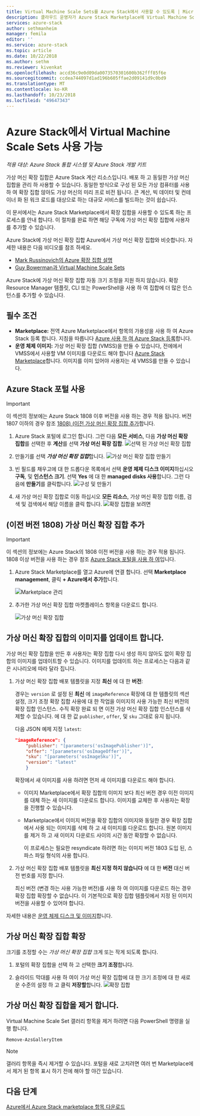 ```yaml
---
title: Virtual Machine Scale Sets를 Azure Stack에서 사용할 수 있도록 | Microsoft Docs
description: 클라우드 운영자가 Azure Stack Marketplace에 Virtual Machine Scale Sets을 추가할 수는 하는 방법에 대해 알아봅니다.
services: azure-stack
author: sethmanheim
manager: femila
editor: ''
ms.service: azure-stack
ms.topic: article
ms.date: 10/22/2018
ms.author: sethm
ms.reviewer: kivenkat
ms.openlocfilehash: accd36c9e0d09da0073570301600b362fff85f6e
ms.sourcegitcommit: ccdea744097d1ad196b605ffae2d09141d9c0bd9
ms.translationtype: MT
ms.contentlocale: ko-KR
ms.lasthandoff: 10/23/2018
ms.locfileid: "49647343"
---
```

# <a name="make-virtual-machine-scale-sets-available-in-azure-stack"></a>Azure Stack에서 Virtual Machine Scale Sets 사용 가능

*적용 대상: Azure Stack 통합 시스템 및 Azure Stack 개발 키트*
  
가상 머신 확장 집합은 Azure Stack 계산 리소스입니다. 배포 하 고 동일한 가상 머신 집합을 관리 하 사용할 수 있습니다. 동일한 방식으로 구성 된 모든 가상 컴퓨터를 사용 하 여 확장 집합 않아도 가상 머신의 미리 프로 비전 됩니다. 큰 계산, 빅 데이터 및 컨테이너 화 된 워크 로드를 대상으로 하는 대규모 서비스를 빌드하는 것이 쉽습니다.

이 문서에서는 Azure Stack Marketplace에서 확장 집합을 사용할 수 있도록 하는 프로세스를 안내 합니다. 이 절차를 완료 하면 해당 구독에 가상 머신 확장 집합에 사용자를 추가할 수 있습니다.

Azure Stack에 가상 머신 확장 집합 Azure에서 가상 머신 확장 집합와 비슷합니다. 자세한 내용은 다음 비디오를 참조 하세요.
* [Mark Russinovich의 Azure 확장 집합 설명](https://channel9.msdn.com/Blogs/Regular-IT-Guy/Mark-Russinovich-Talks-Azure-Scale-Sets/)
* [Guy Bowerman과 Virtual Machine Scale Sets](https://channel9.msdn.com/Shows/Cloud+Cover/Episode-191-Virtual-Machine-Scale-Sets-with-Guy-Bowerman)

Azure Stack에 가상 머신 확장 집합 자동 크기 조정을 지원 하지 않습니다. 확장 Resource Manager 템플릿, CLI 또는 PowerShell을 사용 하 여 집합에 더 많은 인스턴스를 추가할 수 있습니다.

## <a name="prerequisites"></a>필수 조건

- **Marketplace:** 전역 Azure Marketplace에서 항목의 가용성을 사용 하 여 Azure Stack 등록 합니다. 지침을 따릅니다 [Azure 사용 하 여 Azure Stack 등록](azure-stack-registration.md)합니다.
- **운영 체제 이미지:** 가상 머신 확장 집합 (VMSS)을 만들 수 있습니다, 전에에서 VMSS에서 사용할 VM 이미지를 다운로드 해야 합니다 [Azure Stack Marketplace](azure-stack-download-azure-marketplace-item.md)합니다. 이미지를 이미 있어야 사용자는 새 VMSS를 만들 수 있습니다. 

## <a name="use-the-azure-stack-portal"></a>Azure Stack 포털 사용 

>[!IMPORTANT]  
> 이 섹션의 정보에는 Azure Stack 1808 이후 버전을 사용 하는 경우 적용 됩니다. 버전 1807 이하의 경우 참조 [1808) (이전 가상 머신 확장 집합 추가](#add-the-virtual-machine-scale-set-prior-to-version-1808)합니다.

1. Azure Stack 포털에 로그인 합니다. 그런 다음 **모든 서비스**, 다음 **가상 머신 확장 집합**를 선택한 후 **계산**를 선택 **가상 머신 확장 집합**. 
   ![선택 된 가상 머신 확장 집합](media/azure-stack-compute-add-scalesets/all-services.png)

2. 만들기를 선택 ***가상 머신 확장 집합***합니다.
   ![가상 머신 확장 집합 만들기](media/azure-stack-compute-add-scalesets/create-scale-set.png)

3. 빈 필드를 채우고에 대 한 드롭다운 목록에서 선택 **운영 체제 디스크 이미지**하십시오 **구독**, 및 **인스턴스 크기**. 선택 **Yes** 에 대 한 **managed disks 사용**합니다. 그런 다음에 **만들기**를 클릭합니다.
    ![구성 및 만들기](media/azure-stack-compute-add-scalesets/create.png)

4. 새 가상 머신 확장 집합로 이동 하십시오 **모든 리소스**, 가상 머신 확장 집합 이름, 검색 및 검색에서 해당 이름을 클릭 합니다. 
   ![확장 집합을 보려면](media/azure-stack-compute-add-scalesets/search.png)

## <a name="add-the-virtual-machine-scale-set-prior-to-version-1808"></a>(이전 버전 1808) 가상 머신 확장 집합 추가

>[!IMPORTANT]  
> 이 섹션의 정보에는 Azure Stack의 1808 이전 버전을 사용 하는 경우 적용 됩니다. 1808 이상 버전을 사용 하는 경우 참조 [Azure Stack 포털을 사용 하 여](#use-the-azure-stack-portal)입니다.

1. Azure Stack Marketplace를 열고 Azure에 연결 합니다. 선택 **Marketplace management**, 클릭 **+ Azure에서 추가**합니다.

    ![Marketplace 관리](media/azure-stack-compute-add-scalesets/image01.png)

2. 추가한 가상 머신 확장 집합 마켓플레이스 항목을 다운로드 합니다.

    ![가상 머신 확장 집합](media/azure-stack-compute-add-scalesets/image02.png)

## <a name="update-images-in-a-virtual-machine-scale-set"></a>가상 머신 확장 집합의 이미지를 업데이트 합니다.

가상 머신 확장 집합을 만든 후 사용자는 확장 집합 다시 생성 하지 않아도 없이 확장 집합의 이미지를 업데이트할 수 있습니다. 이미지를 업데이트 하는 프로세스는 다음과 같은 시나리오에 따라 달라 집니다.

1. 가상 머신 확장 집합 배포 템플릿을 지정 **최신** 에 대 한 **버전**:  

   경우는 `version` 로 설정 된 **최신** 에 `imageReference` 확장에 대 한 템플릿의 섹션 설정, 크기 조정 확장 집합 사용에 대 한 작업을 이미지의 사용 가능한 최신 버전의 확장 집합 인스턴스. 수직 확장 완료 되 면 이전 가상 머신 확장 집합 인스턴스를 삭제할 수 있습니다. 에 대 한 값 `publisher`, `offer`, 및 `sku` 그대로 유지 됩니다. 

   다음 JSON 예제 지정 `latest`:  

    ```json  
    "imageReference": {
        "publisher": "[parameters('osImagePublisher')]",
        "offer": "[parameters('osImageOffer')]",
        "sku": "[parameters('osImageSku')]",
        "version": "latest"
        }
    ```

   확장에서 새 이미지를 사용 하려면 먼저 새 이미지를 다운로드 해야 합니다.  

   - 이미지 Marketplace에서 확장 집합의 이미지 보다 최신 버전 경우 이전 이미지를 대체 하는 새 이미지를 다운로드 합니다. 이미지를 교체한 후 사용자는 확장을 진행할 수 있습니다. 

   - Marketplace에서 이미지 버전을 확장 집합의 이미지와 동일한 경우 확장 집합에서 사용 되는 이미지를 삭제 하 고 새 이미지를 다운로드 합니다. 원본 이미지를 제거 하 고 새 이미지 다운로드 사이의 시간 동안 확장할 수 없습니다. 
      
     이 프로세스는 필요한 resyndicate 하려면 하는 이미지 버전 1803 도입 된, 스파스 파일 형식의 사용 합니다. 
 
2. 가상 머신 확장 집합 배포 템플릿을 **최신 지정 하지 않습니다** 에 대 한 **버전** 대신 버전 번호를 지정 합니다.  

    최신 버전 (변경 하는 사용 가능한 버전)를 사용 하 여 이미지를 다운로드 하는 경우 확장 집합 확장할 수 없습니다. 이 기본적으로 확장 집합 템플릿에서 지정 된 이미지 버전을 사용할 수 있어야 합니다.  

자세한 내용은 [운영 체제 디스크 및 이미지](.\user\azure-stack-compute-overview.md#operating-system-disks-and-images)합니다.  

## <a name="scale-a-virtual-machine-scale-set"></a>가상 머신 확장 집합 확장

크기를 조정할 수는 *가상 머신 확장 집합* 크게 또는 작게 되도록 합니다.  

1. 포털의 확장 집합을 선택 하 고 선택한 **크기 조정**합니다.

2. 슬라이드 막대를 사용 하 여이 가상 머신 확장 집합에 대 한 크기 조정에 대 한 새로운 수준의 설정 하 고 클릭 **저장할**합니다.
     ![확장 집합](media/azure-stack-compute-add-scalesets/scale.png)

## <a name="remove-a-virtual-machine-scale-set"></a>가상 머신 확장 집합을 제거 합니다.

Virtual Machine Scale Set 갤러리 항목을 제거 하려면 다음 PowerShell 명령을 실행 합니다.

```PowerShell  
Remove-AzsGalleryItem
```

> [!NOTE]
> 갤러리 항목을 즉시 제거할 수 있습니다. 포털을 새로 고치려면 여러 번 Marketplace에서 제거 된 항목 표시 하기 전에 해야 할 야간 있습니다.

## <a name="next-steps"></a>다음 단계

[Azure에서 Azure Stack marketplace 항목 다운로드](azure-stack-download-azure-marketplace-item.md)